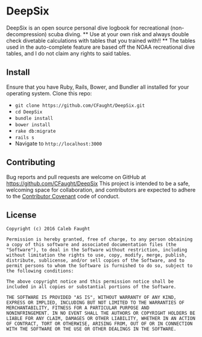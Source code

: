 # DeepSix
DeepSix is an open source personal dive logbook for recreational (non-decompression) scuba diving.
** Use at your own risk and always double check divetable calculations with tables that you trained with!! ** The tables used in the auto-complete feature are based off the NOAA recreational dive tables, and I do not claim any rights to said tables.

## Install
Ensure that you have Ruby, Rails, Bower, and Bundler all installed for your operating system.
Clone this repo:
* `git clone https://github.com/CFaught/DeepSix.git`
* `cd DeepSix`
* `bundle install`
* `bower install`
* `rake db:migrate`
* `rails s`
* Navigate to `http://localhost:3000`

## Contributing

Bug reports and pull requests are welcome on GitHub at https://github.com/CFaught/DeepSix This project is intended to be a safe, welcoming space for collaboration, and contributors are expected to adhere to the [Contributor Covenant](http://contributor-covenant.org) code of conduct.

## License

    Copyright (c) 2016 Caleb Faught

    Permission is hereby granted, free of charge, to any person obtaining
    a copy of this software and associated documentation files (the
    "Software"), to deal in the Software without restriction, including
    without limitation the rights to use, copy, modify, merge, publish,
    distribute, sublicense, and/or sell copies of the Software, and to
    permit persons to whom the Software is furnished to do so, subject to
    the following conditions:

    The above copyright notice and this permission notice shall be
    included in all copies or substantial portions of the Software.

    THE SOFTWARE IS PROVIDED "AS IS", WITHOUT WARRANTY OF ANY KIND,
    EXPRESS OR IMPLIED, INCLUDING BUT NOT LIMITED TO THE WARRANTIES OF
    MERCHANTABILITY, FITNESS FOR A PARTICULAR PURPOSE AND
    NONINFRINGEMENT. IN NO EVENT SHALL THE AUTHORS OR COPYRIGHT HOLDERS BE
    LIABLE FOR ANY CLAIM, DAMAGES OR OTHER LIABILITY, WHETHER IN AN ACTION
    OF CONTRACT, TORT OR OTHERWISE, ARISING FROM, OUT OF OR IN CONNECTION
    WITH THE SOFTWARE OR THE USE OR OTHER DEALINGS IN THE SOFTWARE.
